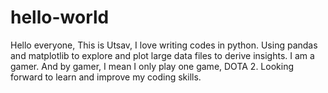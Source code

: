 # hello-world
Hello everyone,
This is Utsav, I love writing codes in python. Using pandas and matplotlib to explore and plot large data files to derive insights. 
I am a gamer. And by gamer, I mean I only play one game, DOTA 2. 
Looking forward to learn and improve my coding skills.
